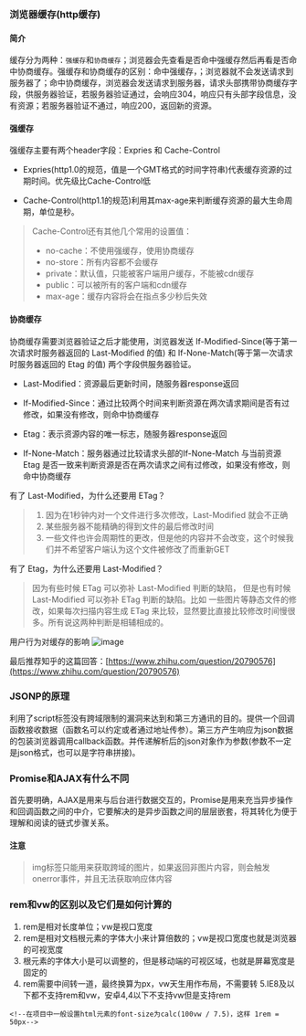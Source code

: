 ### 浏览器缓存(http缓存)

#### 简介
缓存分为两种：`强缓存`和`协商缓存`；浏览器会先查看是否命中强缓存然后再看是否命中协商缓存。强缓存和协商缓存的区别：命中强缓存，；浏览器就不会发送请求到服务器了；命中协商缓存，浏览器会发送请求到服务器，请求头部携带协商缓存字段，供服务器验证，若服务器验证通过，会响应304，响应只有头部字段信息，没有资源；若服务器验证不通过，响应200，返回新的资源。

#### 强缓存

强缓存主要有两个header字段：Expries 和 Cache-Control

* Expries(http1.0的规范，值是一个GMT格式的时间字符串)代表缓存资源的过期时间。优先级比Cache-Control低

* Cache-Control(http1.1的规范)利用其max-age来判断缓存资源的最大生命周期，单位是秒。

> Cache-Control还有其他几个常用的设置值：
> * no-cache：不使用强缓存，使用协商缓存
> * no-store：所有内容都不会缓存
> * private：默认值，只能被客户端用户缓存，不能被cdn缓存
> * public：可以被所有的客户端和cdn缓存
> * max-age：缓存内容将会在指点多少秒后失效

#### 协商缓存

协商缓存需要浏览器验证之后才能使用，浏览器发送 If-Modified-Since(等于第一次请求时服务器返回的 Last-Modified 的值) 和 If-None-Match(等于第一次请求时服务器返回的 Etag 的值) 两个字段供服务器验证。

* Last-Modified：资源最后更新时间，随服务器response返回

* If-Modified-Since：通过比较两个时间来判断资源在两次请求期间是否有过修改，如果没有修改，则命中协商缓存

* Etag：表示资源内容的唯一标志，随服务器response返回

* If-None-Match：服务器通过比较请求头部的If-None-Match 与当前资源Etag 是否一致来判断资源是否在两次请求之间有过修改，如果没有修改，则命中协商缓存

有了 Last-Modified，为什么还要用 ETag？

> 1. 因为在1秒钟内对一个文件进行多次修改，Last-Modified 就会不正确
> 2. 某些服务器不能精确的得到文件的最后修改时间
> 3. 一些文件也许会周期性的更改，但是他的内容并不会改变，这个时候我们并不希望客户端认为这个文件被修改了而重新GET

有了 Etag，为什么还要用 Last-Modified？

> 因为有些时候 ETag 可以弥补 Last-Modified 判断的缺陷，
但是也有时候 Last-Modified 可以弥补 ETag 判断的缺陷。比如 一些图片等静态文件的修改，如果每次扫描内容生成 ETag 来比较，显然要比直接比较修改时间慢很多。所有说这两种判断是相辅相成的。


用户行为对缓存的影响
![image](https://images2015.cnblogs.com/blog/408483/201605/408483-20160525202949975-1541314356.png)

最后推荐知乎的这篇回答：[https://www.zhihu.com/question/20790576](https://www.zhihu.com/question/20790576)


### JSONP的原理

利用了script标签没有跨域限制的漏洞来达到和第三方通讯的目的。提供一个回调函数接收数据（函数名可以约定或者通过地址传参）。第三方产生响应为json数据的包装浏览器调用callback函数。并传递解析后的json对象作为参数(参数不一定是json格式，也可以是字符串拼接)。

### Promise和AJAX有什么不同

首先要明确，AJAX是用来与后台进行数据交互的，Promise是用来充当异步操作和回调函数之间的中介，它要解决的是异步函数之间的层层嵌套，将其转化为便于理解和阅读的链式步骤关系。

#### 注意

> img标签只能用来获取跨域的图片，如果返回非图片内容，则会触发onerror事件，并且无法获取响应体内容

### rem和vw的区别以及它们是如何计算的

1. rem是相对长度单位；vw是视口宽度
2. rem是相对文档根元素的字体大小来计算倍数的；vw是视口宽度也就是浏览器的可视宽度
3. 根元素的字体大小是可以调整的，但是移动端的可视区域，也就是屏幕宽度是固定的
4. rem需要中间转一道，最终换算为px，vw天生用作布局，不需要转
5.IE8及以下都不支持rem和vw，安卓4,4以下不支持vw但是支持rem

```
<!--在项目中一般设置html元素的font-size为calc(100vw / 7.5)，这样 1rem = 50px-->
```




